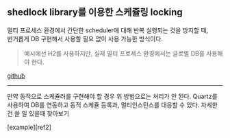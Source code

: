 ## shedlock library를 이용한 스케쥴링 locking

멀티 프로세스 환경에서 간단한 scheduler에 대해 반복 실행되는 것을 방지할 때,   
번거롭게 DB 구현해서 사용할 필요 없이 사용 가능한 방식이다.

> 예시에선 H2를 사용하지만, 실제 멀티 프로세스 환경에서는 글로벌 DB를 사용해야 한다.   

[github][ref]

---

만약 동적으로 스케쥴러를 구현해야 할 경우 위 방법으로는 처리가 안 된다.
Quartz를 사용하여 DB를 연동하고 동적 스케쥴 등록과, 멀티인스턴스를 대응할 수 있다. 자세한건 쓸 일 있을때 찾아보기

[example][ref2]

[ref]: https://github.com/lukas-krecan/ShedLock

[example]: https://medium.com/turkcell/spring-boot-quartz-scheduler-1-c61bbbafdbbb
